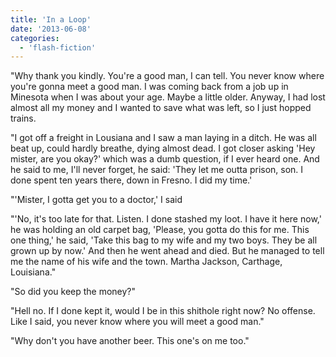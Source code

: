 ```yaml
---
title: 'In a Loop'
date: '2013-06-08'
categories:
  - 'flash-fiction'
---
```


"Why thank you kindly. You're a good man, I can tell. You never know where
you're gonna meet a good man. I was coming back from a job up in Minesota when I
was about your age. Maybe a little older. Anyway, I had lost almost all my money
and I wanted to save what was left, so I just hopped trains.

<!-- truncate -->


"I got off a freight in Lousiana and I saw a man laying in a ditch. He was all
beat up, could hardly breathe, dying almost dead. I got closer asking 'Hey
mister, are you okay?' which was a dumb question, if I ever heard one. And he
said to me, I'll never forget, he said: 'They let me outta prison, son. I done
spent ten years there, down in Fresno. I did my time.'

"'Mister, I gotta get you to a doctor,' I said

"'No, it's too late for that. Listen. I done stashed my loot. I have it here
now,' he was holding an old carpet bag, 'Please, you gotta do this for me. This
one thing,' he said, 'Take this bag to my wife and my two boys. They be all
grown up by now.' And then he went ahead and died. But he managed to tell me the
name of his wife and the town. Martha Jackson, Carthage, Louisiana."

"So did you keep the money?"

"Hell no. If I done kept it, would I be in this shithole right now? No offense.
Like I said, you never know where you will meet a good man."

"Why don't you have another beer. This one's on me too."
